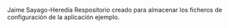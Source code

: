 Jaime Sayago-Heredia
Respositorio creado para almacenar los ficheros de configuración de la aplicación ejemplo.
